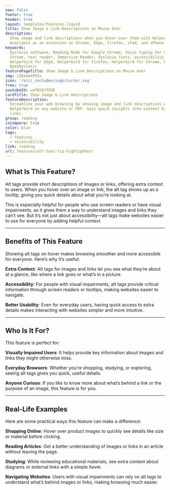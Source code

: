 ```yaml
---
new: false
footer: true
header: true
layout: templates/features.liquid
title: Show Image & Link Descriptions on Mouse Over
description:
  Show image and link descriptions when you hover over them with Helperbird on any website or PDF.
  Available as an extension on Chrome, Edge, Firefox, iPad, and iPhone.
keywords:
  Dyslexia software, Reading Mode for Google Chrome, Voice typing for Chrome, Text to speech for
  Chrome, text reader, Immersive Reader, dyslexia fonts, accessibility software, dyslexia software,
  Helperbird for Edge, Helperbird for Firefox, Helperbird for Chrome, Opendyslexic for Chrome,
  OpenDyslexic
featurePageTitle: Show Image & Link Descriptions on Mouse Over
img: i1EeaekPHIo
icon: '/src/_includes/svgs/cursor.svg'
free: true
youtubeId: vwT8SAJfU3E
cardTitle: Show Image & Link Descriptions
featureDescription:
  Streamline your web browsing by showing image and link descriptions when you hover over them with
  Helperbird on any website or PDF. Gain quick insights into content by hovering over images and
  links.
group: reading
isCompare: true 
color: blue
tags:
  - features
  - accessibility
link: reading
url: features/alt-tool-tip-highlighter/
---
```



## What Is This Feature?

Alt tags provide short descriptions of images or links, offering extra context to users. When you hover over an image or link, the alt tag shows up as a tooltip, giving you quick details about what you’re looking at.

This is especially helpful for people who use screen readers or have visual impairments, as it gives them a way to understand images and links they can’t see. But it’s not just about accessibility—alt tags make websites easier to use for everyone by adding helpful context.



---



## Benefits of This Feature

Showing alt tags on hover makes browsing smoother and more accessible for everyone. Here’s why it’s useful:

**Extra Context**: Alt tags for images and links let you see what they’re about at a glance, like where a link goes or what’s in a picture.

**Accessibility**: For people with visual impairments, alt tags provide critical information through screen readers or tooltips, making websites easier to navigate.

**Better Usability**: Even for everyday users, having quick access to extra details makes interacting with websites simpler and more intuitive.

---

## Who Is It For?


This feature is perfect for:

**Visually Impaired Users**: It helps provide key information about images and links they might otherwise miss.

**Everyday Browsers**: Whether you’re shopping, studying, or exploring, seeing alt tags gives you quick, useful details.

**Anyone Curious**: If you like to know more about what’s behind a link or the purpose of an image, this feature is for you.


---

## Real-Life Examples


Here are some practical ways this feature can make a difference:

**Shopping Online**: Hover over product images to quickly see details like size or material before clicking.

**Reading Articles**: Get a better understanding of images or links in an article without leaving the page.

**Studying**: While reviewing educational materials, see extra context about diagrams or external links with a simple hover.

**Navigating Websites**: Users with visual impairments can rely on alt tags to understand what’s behind images or links, making browsing much easier.
